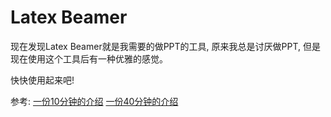 # Latex Beamer 
现在发现Latex Beamer就是我需要的做PPT的工具, 原来我总是讨厌做PPT,
但是现在使用这个工具后有一种优雅的感觉。

快快使用起来吧! 

参考:
[一份10分钟的介绍](https://www.youtube.com/watch?v=zEjBCQhND2c)
[一份40分钟的介绍](https://www.youtube.com/watch?v=0fsWGg81RwU)
